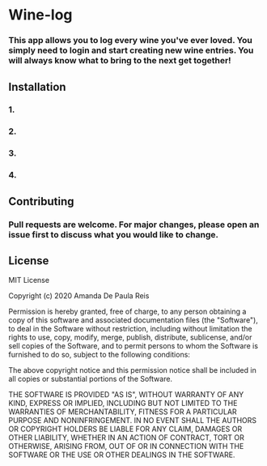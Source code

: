 # Wine-log

### This app allows you to log every wine you've ever loved. You simply need to login and start creating new wine entries. You will always know what to bring to the next get together!

## Installation

### 1.

### 2.

### 3.

### 4.

## Contributing

### Pull requests are welcome. For major changes, please open an issue first to discuss what you would like to change.

## License

MIT License

Copyright (c) 2020 Amanda De Paula Reis

Permission is hereby granted, free of charge, to any person obtaining a copy
of this software and associated documentation files (the "Software"), to deal
in the Software without restriction, including without limitation the rights
to use, copy, modify, merge, publish, distribute, sublicense, and/or sell
copies of the Software, and to permit persons to whom the Software is
furnished to do so, subject to the following conditions:

The above copyright notice and this permission notice shall be included in all
copies or substantial portions of the Software.

THE SOFTWARE IS PROVIDED "AS IS", WITHOUT WARRANTY OF ANY KIND, EXPRESS OR
IMPLIED, INCLUDING BUT NOT LIMITED TO THE WARRANTIES OF MERCHANTABILITY,
FITNESS FOR A PARTICULAR PURPOSE AND NONINFRINGEMENT. IN NO EVENT SHALL THE
AUTHORS OR COPYRIGHT HOLDERS BE LIABLE FOR ANY CLAIM, DAMAGES OR OTHER
LIABILITY, WHETHER IN AN ACTION OF CONTRACT, TORT OR OTHERWISE, ARISING FROM,
OUT OF OR IN CONNECTION WITH THE SOFTWARE OR THE USE OR OTHER DEALINGS IN THE
SOFTWARE.
